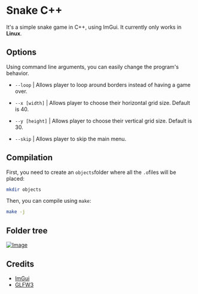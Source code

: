 # Snake C++
It's a simple snake game in C++, using ImGui.
It currently only works in **Linux**.

## Options
Using command line arguments, you can easily change the program's behavior.

- `--loop` | Allows player to loop around borders instead of having a game over.
- `--x [width]` | Allows player to choose their horizontal grid size. Default is 40.

- `--y [height]` | Allows player to choose their vertical grid size. Default is 30.

- `--skip` | Allows player to skip the main menu.

## Compilation
First, you need to create an `objects`folder where all the `.o`files will be placed:
```bash
mkdir objects
```
Then, you can compile using `make`:
```bash
make -j
```

## Folder tree
[![Image](https://i.goopics.net/9jowc3.png)](https://goopics.net/i/9jowc3)

## Credits
- [ImGui](https://github.com/ocornut/imgui)
- [GLFW3](https://github.com/glfw/glfw)